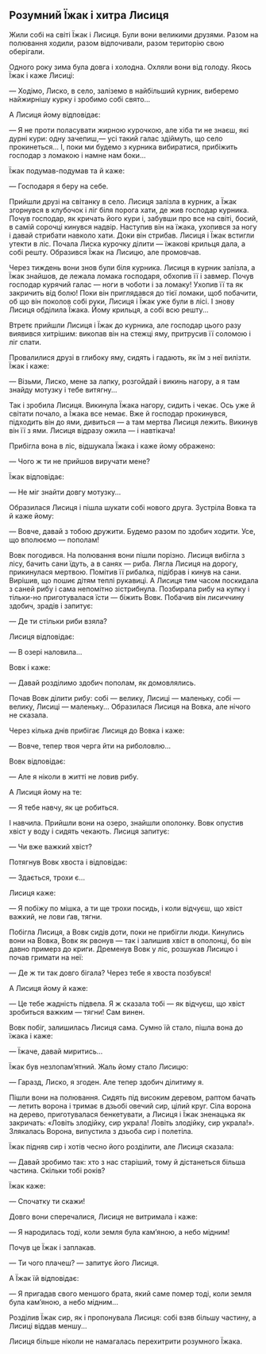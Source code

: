 ## Розумний Їжак і хитра Лисиця

Жили собі на світі Їжак і Лисиця.
Були вони великими друзями.
Разом на полювання ходили, разом відпочивали, разом територію свою оберігали.

Одного року зима була довга і холодна.
Охляли вони від голоду.
Якось Їжак і каже Лисиці:

— Ходімо, Лиско, в село, заліземо в найбільший курник, виберемо найжирнішу курку і зробимо собі свято...

А Лисиця йому відповідає:

— Я не проти поласувати жирною курочкою, але хіба ти не знаєш, які дурні кури: одну зачепиш,— усі такий галас здіймуть, що село прокинеться...
І, поки ми будемо з курника вибиратися, прибіжить господар з ломакою і намне нам боки...

Їжак подумав-подумав та й каже:

— Господаря я беру на себе.

Прийшли друзі на світанку в село.
Лисиця залізла в курник, а Їжак згорнувся в клубочок і ліг біля порога хати, де жив господар курника.
Почув господар, як кричать його кури і, забувши про все на світі, босий, в самій сорочці кинувся надвір.
Наступив він на їжака, ухопився за ногу і давай стрибати навколо хати.
Доки він стрибав.
Лисиця і Їжак встигли утекти в ліс.
Почала Лиска курочку ділити — їжакові крильця дала, а собі решту.
Образився Їжак на Лисицю, але промовчав.

Через тиждень вони знов були біля курника.
Лисиця в курник залізла, а Їжак знайшов, де лежала ломака господаря, обхопив її і завмер.
Почув господар курячий галас — ноги в чоботи і за ломаку!
Ухопив її та як закричить від болю!
Поки він приглядався до тієї ломаки, щоб побачити, об що він поколов собі руки, Лисиця і Їжак уже були в лісі.
І знову Лисиця обділила Їжака.
Йому крильця, а собі всю решту...

Втретє прийшли Лисиця і Їжак до курника, але господар цього разу виявився хитрішим: викопав він на стежці яму, притрусив її соломою і ліг спати.

Провалилися друзі в глибоку яму, сидять і гадають, як їм з неї вилізти.
Їжак і каже:

— Візьми, Лиско, мене за лапку, розгойдай і викинь нагору, а я там знайду мотузку і тебе витягну...

Так і зробила Лисиця.
Викинула Їжака нагору, сидить і чекає.
Ось уже й світати почало, а Їжака все немає.
Вже й господар прокинувся, підходить він до ями, дивиться — а там мертва Лисиця лежить.
Викинув він її з ями.
Лисиця відразу ожила — і навтікача!

Прибігла вона в ліс, відшукала Їжака і каже йому ображено:

— Чого ж ти не прийшов виручати мене?

Їжак відповідає:

— Не міг знайти довгу мотузку...

Образилася Лисиця і пішла шукати собі нового друга.
Зустріла Вовка та й каже йому:

— Вовче, давай з тобою дружити.
Будемо разом по здобич ходити.
Усе, що вполюємо — пополам!

Вовк погодився.
На полювання вони пішли порізно.
Лисиця вибігла з лісу, бачить сани їдуть, а в санях — риба.
Лягла Лисиця на дорогу, прикинулася мертвою.
Помітив її рибалка, підібрав і кинув на сани.
Вирішив, що пошиє дітям теплі рукавиці.
А Лисиця тим часом поскидала з саней рибу і сама непомітно зістрибнула.
Позбирала рибу на купку і тільки-но приготувалася їсти — біжить Вовк.
Побачив він лисиччину здобич, зрадів і запитує:

— Де ти стільки риби взяла?

Лисиця відповідає:

— В озері наловила...

Вовк і каже:

— Давай розділимо здобич пополам, як домовлялись.

Почав Вовк ділити рибу: собі — велику, Лисиці — маленьку, собі — велику, Лисиці — маленьку...
Образилася Лисиця на Вовка, але нічого не сказала.

Через кілька днів прибігає Лисиця до Вовка і каже:

— Вовче, тепер твоя черга йти на риболовлю...

Вовк відповідає:

— Але я ніколи в житті не ловив рибу.

А Лисиця йому на те:

— Я тебе навчу, як це робиться.

І навчила.
Прийшли вони на озеро, знайшли ополонку.
Вовк опустив хвіст у воду і сидять чекають.
Лисиця запитує:

— Чи вже важкий хвіст?

Потягнув Вовк хвоста і відповідає:

— Здається, трохи є...

Лисиця каже:

— Я побіжу по мішка, а ти ще трохи посидь, і коли відчуєш, що хвіст важкий, не лови ґав, тягни.

Побігла Лисиця, а Вовк сидів доти, поки не прибігли люди.
Кинулись вони на Вовка, Вовк як рвонув — так і залишив хвіст в ополонці, бо він давно примерз до криги.
Дременув Вовк у ліс, розшукав Лисицю і почав гримати на неї:

— Де ж ти так довго бігала?
Через тебе я хвоста позбувся!

А Лисиця йому й каже:

— Це тебе жадність підвела.
Я ж сказала тобі — як відчуєш, що хвіст зробиться важким — тягни!
Сам винен.

Вовк побіг, залишилась Лисиця сама.
Сумно їй стало, пішла вона до їжака і каже:

— Їжаче, давай миритись...

Їжак був незлопам’ятний.
Жаль йому стало Лисицю:

— Гаразд, Лиско, я згоден.
Але тепер здобич ділитиму я.

Пішли вони на полювання.
Сидять під високим деревом, раптом бачать — летить ворона і тримає в дзьобі овечий сир, цілий круг.
Сіла ворона на дерево, приготувалася бенкетувати, а Лисиця і Їжак зненацька як закричать: «Ловіть злодійку, сир украла!
Ловіть злодійку, сир украла!».
Злякалась Ворона, випустила з дзьоба сир і полетіла.

Їжак підняв сир і хотів чесно його розділити, але Лисиця сказала:

— Давай зробимо так: хто з нас старіший, тому й дістанеться більша частина.
Скільки тобі років?

Їжак каже:

— Спочатку ти скажи!

Довго вони сперечалися, Лисиця не витримала і каже:

— Я народилась тоді, коли земля була кам’яною, а небо мідним!

Почув це Їжак і заплакав.

— Ти чого плачеш? — запитує його Лисиця.

А Їжак їй відповідає:

— Я пригадав свого меншого брата, який саме помер тоді, коли земля була кам’яною, а небо мідним...

Розділив Їжак сир, як і пропонувала Лисиця: собі взяв більшу частину, а Лисиці віддав меншу...

Лисиця більше ніколи не намагалась перехитрити розумного Їжака.
